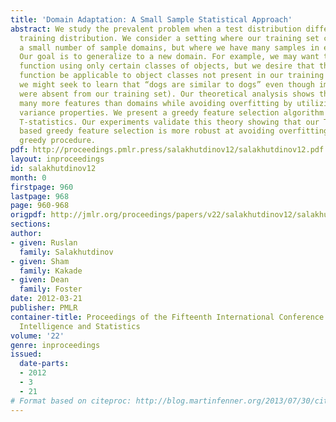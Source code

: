```yaml
---
title: 'Domain Adaptation: A Small Sample Statistical Approach'
abstract: We study the prevalent problem when a test distribution differs from the
  training distribution. We consider a setting where our training set consists of
  a small number of sample domains, but where we have many samples in each domain.
  Our goal is to generalize to a new domain. For example, we may want to learn a similarity
  function using only certain classes of objects, but we desire that this similarity
  function be applicable to object classes not present in our training sample (e.g.
  we might seek to learn that “dogs are similar to dogs” even though images of dogs
  were absent from our training set). Our theoretical analysis shows that we can select
  many more features than domains while avoiding overfitting by utilizing data-dependent
  variance properties. We present a greedy feature selection algorithm based on using
  T-statistics. Our experiments validate this theory showing that our T-statistic
  based greedy feature selection is more robust at avoiding overfitting than the classical
  greedy procedure.
pdf: http://proceedings.pmlr.press/salakhutdinov12/salakhutdinov12.pdf
layout: inproceedings
id: salakhutdinov12
month: 0
firstpage: 960
lastpage: 968
page: 960-968
origpdf: http://jmlr.org/proceedings/papers/v22/salakhutdinov12/salakhutdinov12.pdf
sections: 
author:
- given: Ruslan
  family: Salakhutdinov
- given: Sham
  family: Kakade
- given: Dean
  family: Foster
date: 2012-03-21
publisher: PMLR
container-title: Proceedings of the Fifteenth International Conference on Artificial
  Intelligence and Statistics
volume: '22'
genre: inproceedings
issued:
  date-parts:
  - 2012
  - 3
  - 21
# Format based on citeproc: http://blog.martinfenner.org/2013/07/30/citeproc-yaml-for-bibliographies/
---
```

